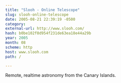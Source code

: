 ```yaml
---
title: "Slooh - Online Telescope"
slug: slooh-online-telescope
date: 2005-08-21 22:39:19 -0500
category: 
external-url: http://www.slooh.com/
hash: b0be102f0d954f231de63ea18e44a29b
year: 2005
month: 08
scheme: http
host: www.slooh.com
path: /

---
```


Remote, realtime astronomy from the Canary Islands.

